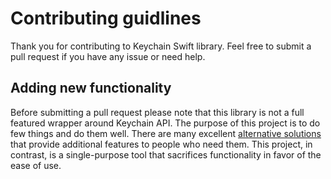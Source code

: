 # Contributing guidlines

Thank you for contributing to Keychain Swift library. Feel free to submit a pull request if you have any issue or need help.

## Adding new functionality

Before submitting a pull request please note that this library is not a full featured wrapper around Keychain API. The purpose of this project is to do few things and do them well. There are many excellent [alternative solutions](#alternative-solutions) that provide additional features to people who need them. This project, in contrast, is a single-purpose tool that sacrifices functionality in favor of the ease of use.
